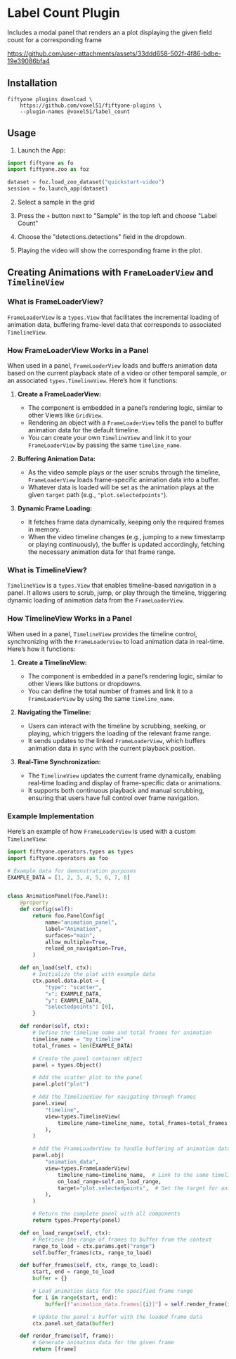 # Label Count Plugin

Includes a modal panel that renders an a plot displaying the given field count
for a corresponding frame

https://github.com/user-attachments/assets/33ddd658-502f-4f86-bdbe-19e39086bfa4

## Installation

```shell
fiftyone plugins download \
    https://github.com/voxel51/fiftyone-plugins \
    --plugin-names @voxel51/label_count
```

## Usage

1.  Launch the App:

```py
import fiftyone as fo
import fiftyone.zoo as foz

dataset = foz.load_zoo_dataset("quickstart-video")
session = fo.launch_app(dataset)
```

2.  Select a sample in the grid

3.  Press the `+` button next to "Sample" in the top left and choose "Label
    Count"

4.  Choose the "detections.detections" field in the dropdown.

5.  Playing the video will show the corresponding frame in the plot.

## Creating Animations with `FrameLoaderView` and `TimelineView`

### What is FrameLoaderView?

`FrameLoaderView` is a `types.View` that facilitates the incremental loading of
animation data, buffering frame-level data that corresponds to associated
`TimelineView`.

### How FrameLoaderView Works in a Panel

When used in a panel, `FrameLoaderView` loads and buffers animation data based
on the current playback state of a video or other temporal sample, or an
associated `types.TimelineView`. Here’s how it functions:

1. **Create a FrameLoaderView:**

    - The component is embedded in a panel’s rendering logic, similar to other
      Views like `GridView`.
    - Rendering an object with a `FrameLoaderView` tells the panel to buffer
      animation data for the default timeline.
    - You can create your own `TimelineView` and link it to your
      `FrameLoaderView` by passing the same `timeline_name`.

2. **Buffering Animation Data:**

    - As the video sample plays or the user scrubs through the timeline,
      `FrameLoaderView` loads frame-specific animation data into a buffer.
    - Whatever data is loaded will be set as the animation plays at the given
      `target` path (e.g., `"plot.selectedpoints"`).

3. **Dynamic Frame Loading:**
    - It fetches frame data dynamically, keeping only the required frames in
      memory.
    - When the video timeline changes (e.g., jumping to a new timestamp or
      playing continuously), the buffer is updated accordingly, fetching the
      necessary animation data for that frame range.

### What is TimelineView?

`TimelineView` is a `types.View` that enables timeline-based navigation in a
panel. It allows users to scrub, jump, or play through the timeline, triggering
dynamic loading of animation data from the `FrameLoaderView`.

### How TimelineView Works in a Panel

When used in a panel, `TimelineView` provides the timeline control,
synchronizing with the `FrameLoaderView` to load animation data in real-time.
Here’s how it functions:

1. **Create a TimelineView:**

    - The component is embedded in a panel’s rendering logic, similar to other
      Views like buttons or dropdowns.
    - You can define the total number of frames and link it to a
      `FrameLoaderView` by using the same `timeline_name`.

2. **Navigating the Timeline:**

    - Users can interact with the timeline by scrubbing, seeking, or playing,
      which triggers the loading of the relevant frame range.
    - It sends updates to the linked `FrameLoaderView`, which buffers animation
      data in sync with the current playback position.

3. **Real-Time Synchronization:**
    - The `TimelineView` updates the current frame dynamically, enabling
      real-time loading and display of frame-specific data or animations.
    - It supports both continuous playback and manual scrubbing, ensuring that
      users have full control over frame navigation.

### Example Implementation

Here’s an example of how `FrameLoaderView` is used with a custom
`TimelineView`:

```python
import fiftyone.operators.types as types
import fiftyone.operators as foo

# Example data for demonstration purposes
EXAMPLE_DATA = [1, 2, 3, 4, 5, 6, 7, 8]


class AnimationPanel(foo.Panel):
    @property
    def config(self):
        return foo.PanelConfig(
            name="animation_panel",
            label="Animation",
            surfaces="main",
            allow_multiple=True,
            reload_on_navigation=True,
        )

    def on_load(self, ctx):
        # Initialize the plot with example data
        ctx.panel.data.plot = {
            "type": "scatter",
            "x": EXAMPLE_DATA,
            "y": EXAMPLE_DATA,
            "selectedpoints": [0],
        }

    def render(self, ctx):
        # Define the timeline name and total frames for animation
        timeline_name = "my_timeline"
        total_frames = len(EXAMPLE_DATA)

        # Create the panel container object
        panel = types.Object()

        # Add the scatter plot to the panel
        panel.plot("plot")

        # Add the TimelineView for navigating through frames
        panel.view(
            "timeline",
            view=types.TimelineView(
                timeline_name=timeline_name, total_frames=total_frames
            ),
        )

        # Add the FrameLoaderView to handle buffering of animation data
        panel.obj(
            "animation_data",
            view=types.FrameLoaderView(
                timeline_name=timeline_name,  # Link to the same timeline
                on_load_range=self.on_load_range,
                target="plot.selectedpoints",  # Set the target for animation
            ),
        )

        # Return the complete panel with all components
        return types.Property(panel)

    def on_load_range(self, ctx):
        # Retrieve the range of frames to buffer from the context
        range_to_load = ctx.params.get("range")
        self.buffer_frames(ctx, range_to_load)

    def buffer_frames(self, ctx, range_to_load):
        start, end = range_to_load
        buffer = {}

        # Load animation data for the specified frame range
        for i in range(start, end):
            buffer[f"animation_data.frames[{i}]"] = self.render_frame(i)

        # Update the panel's buffer with the loaded frame data
        ctx.panel.set_data(buffer)

    def render_frame(self, frame):
        # Generate animation data for the given frame
        return [frame]
```
